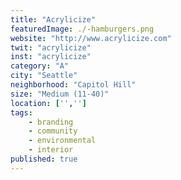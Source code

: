 ```yaml
---
title: "Acrylicize"
featuredImage: ./-hamburgers.png
website: "http://www.acrylicize.com"
twit: "acrylicize"
inst: "acrylicize"
category: "A"
city: "Seattle"
neighborhood: "Capitol Hill"
size: "Medium (11-40)"
location: ['','']
tags:
    - branding
    - community
    - environmental
    - interior
published: true
---
```





